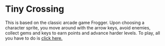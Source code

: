 Tiny Crossing
===============================

This is based on the classic arcade game Frogger. Upon choosing a character 
sprite, you move around with the arrow keys, avoid enemies, collect gems and 
keys to earn points and advance harder levels. To play, all you have to do is
<a href=”http://andreicommunication.github.io/tiny-crossing/”>click here.</a>